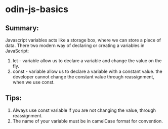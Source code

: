 # odin-js-basics

## Summary:

Javascript variables acts like a storage box, where we can store a piece of data. There two modern way of declaring or creating a variables in JavaScript:

1. let - variable allow us to declare a variable and change the value on the fly.
2. const - variable allow us to declare a variable with a constant value. the developer cannot change the constant value through reassignment, when we use const.

## Tips:

1. Always use const variable if you are not changing the value, through reassignment.
2. The name of your variable must be in camelCase format for convention.
